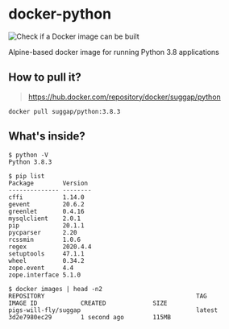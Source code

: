 # docker-python
![Check if a Docker image can be built](https://github.com/pigs-will-fly/docker-python/workflows/Check%20if%20a%20Docker%20image%20can%20be%20built/badge.svg)

Alpine-based docker image for running Python 3.8 applications

## How to pull it?

> https://hub.docker.com/repository/docker/suggap/python

```
docker pull suggap/python:3.8.3
```

## What's inside?

```
$ python -V
Python 3.8.3

$ pip list
Package        Version
-------------- --------
cffi           1.14.0
gevent         20.6.2
greenlet       0.4.16
mysqlclient    2.0.1
pip            20.1.1
pycparser      2.20
rcssmin        1.0.6
regex          2020.4.4
setuptools     47.1.1
wheel          0.34.2
zope.event     4.4
zope.interface 5.1.0

$ docker images | head -n2
REPOSITORY                                          TAG                          IMAGE ID            CREATED             SIZE
pigs-will-fly/suggap                                latest                       3d2e7980ec29        1 second ago        115MB
```
